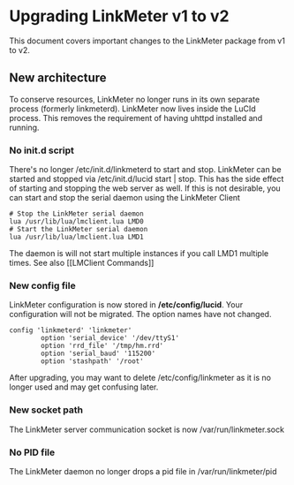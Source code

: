 # Upgrading LinkMeter v1 to v2
This document covers important changes to the LinkMeter package from v1 to v2.

## New architecture
To conserve resources, LinkMeter no longer runs in its own separate process (formerly linkmeterd).  LinkMeter now lives inside the LuCId process.  This removes the requirement of having uhttpd installed and running.  

### No init.d script
There's no longer /etc/init.d/linkmeterd to start and stop.  LinkMeter can be started and stopped via /etc/init.d/lucid start | stop.  This has the side effect of starting and stopping the web server as well.  If this is not desirable, you can start and stop the serial daemon using the LinkMeter Client

    # Stop the LinkMeter serial daemon
    lua /usr/lib/lua/lmclient.lua LMD0
    # Start the LinkMeter serial daemon 
    lua /usr/lib/lua/lmclient.lua LMD1

The daemon is will not start multiple instances if you call LMD1 multiple times.  See also [[LMClient Commands]]

### New config file
LinkMeter configuration is now stored in **/etc/config/lucid**. Your configuration will not be migrated. The option names have not changed. 

    config 'linkmeterd' 'linkmeter'
            option 'serial_device' '/dev/ttyS1'
            option 'rrd_file' '/tmp/hm.rrd'
            option 'serial_baud' '115200'
            option 'stashpath' '/root'

After upgrading, you may want to delete /etc/config/linkmeter as it is no longer used and may get confusing later.

### New socket path
The LinkMeter server communication socket is now /var/run/linkmeter.sock

### No PID file
The LinkMeter daemon no longer drops a pid file in /var/run/linkmeter/pid